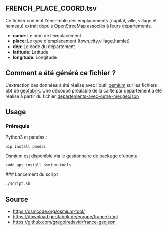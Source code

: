 ## FRENCH_PLACE_COORD.tsv

Ce fichier contient l'ensemble des emplacements (capital, ville, village et hameau) extrait depuis [OpenStreeMap](https://download.geofabrik.de/europe/france.html) associés à leurs départements. 

- **name**: Le nom de l'emplacement 
- **place**: Le type d'emplacement (town,city,village,hamlet)
- **dep**: Le code du département 
- **latitude**: Latitude 
- **longitude**: Longitude

## Comment a été généré ce fichier ?
L'extraction des données à été réalisé avec l'outil [osmium](https://osmcode.org/osmium-tool/) sur les fichiers pbf de [geofabrik](https://download.geofabrik.de/europe/france.html).
Une découpe préalable de la carte par département a été réalisé à partir du fichier [departements-avec-outre-mer.geojson](https://github.com/gregoiredavid/france-geojson/blob/master/departements-avec-outre-mer.geojson)

## Usage 
### Prérequis 
Python3 et pandas :

    pip install pandas 

Osmium est disponible via le gestionnaire de package d'ubuntu:

    sudo apt install osmium-tools

### Lancement du script 

    ./script.sh 


## Source 

- https://osmcode.org/osmium-tool/
- https://download.geofabrik.de/europe/france.html
- https://github.com/gregoiredavid/france-geojson
